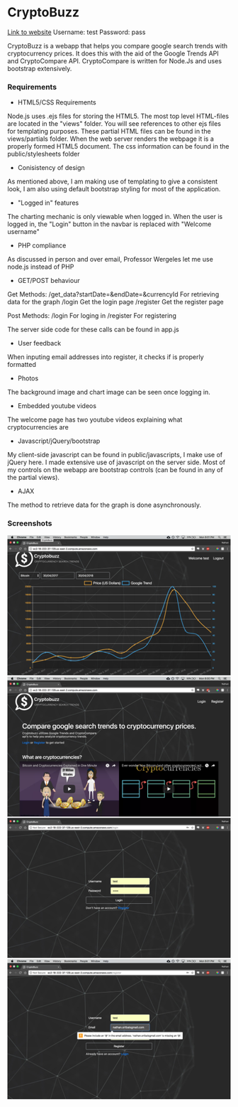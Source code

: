# CryptoBuzz

[Link to website](http://ec2-18-222-37-129.us-east-2.compute.amazonaws.com/)
Username: test
Password: pass

CryptoBuzz is a webapp that helps you compare google search trends with cryptocurrency prices. It does this with the aid of the Google Trends API and CryptoCompare API. CryptoCompare is written for Node.Js and uses bootstrap extensively.

### Requirements

* HTML5/CSS Requirements

Node.js uses .ejs files for storing the HTML5. The most top level HTML-files are located in the "views" folder. You will see references to other ejs files for templating purposes. These partial HTML files can be found in the views/partials folder. When the web server renders the webpage it is a properly formed HTML5 document. The css information can be found in the public/stylesheets folder

* Conisistency of design

As mentioned above, I am making use of templating to give a consistent look, I am also using default bootstrap styling for most of the application.

* "Logged in" features

The charting mechanic is only viewable when logged in. When the user is logged in, the "Login" button in the navbar is replaced with "Welcome username"

* PHP compliance

As discussed in person and over email, Professor Wergeles let me use node.js instead of PHP

* GET/POST behaviour

Get Methods: 
/get_data?startDate=&endDate=&currencyId
For retrieving data for the graph
/login
Get the login page
/register
Get the register page

Post Methods:
/login
For loging in
/register
For registering

The server side code for these calls can be found in app.js

* User feedback

When inputing email addresses into register, it checks if is properly formatted

* Photos

The background image and chart image can be seen once logging in.

* Embedded youtube videos

The welcome page has two youtube videos explaining what cryptocurrencies are

* Javascript/jQuery/bootstrap

My client-side javascript can be found in public/javascripts, I make use of jQuery here. I made extensive use of javascript on the server side. Most of my controls on the webapp are bootstrap controls (can be found in any of the partial views).

* AJAX

The method to retrieve data for the graph is done asynchronously.

### Screenshots
![chart page](https://raw.githubusercontent.com/nathanortbals/CryptoBuzz/master/screenshots/chart.png)
![welcome page](https://raw.githubusercontent.com/nathanortbals/CryptoBuzz/master/screenshots/welcome.png)
![login page](https://raw.githubusercontent.com/nathanortbals/CryptoBuzz/master/screenshots/login.png)
![register page](https://raw.githubusercontent.com/nathanortbals/CryptoBuzz/master/screenshots/register.png)
